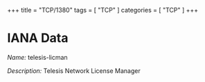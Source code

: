 +++
title = "TCP/1380"
tags = [ "TCP" ]
categories = [ "TCP" ]
+++

# IANA Data

_Name:_ telesis-licman

_Description:_ Telesis Network License Manager

